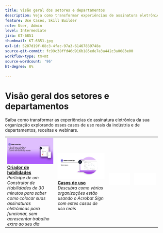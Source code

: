 ```yaml
---
title: Visão geral dos setores e departamentos
description: Veja como transformar experiências de assinatura eletrônica de clientes e funcionários por meio desses casos de uso, receitas e webinars reais de departamentos e da indústria
feature: Use Cases, Skill Builder
role: User, Admin
level: Intermediate
jira: KT-6851
thumbnail: KT-6851.jpg
exl-id: 5207d19f-08c3-4fac-97a3-61467839748a
source-git-commit: fc99c38ffd46d916b185ede7a3a442c3a0083e00
workflow-type: tm+mt
source-wordcount: '96'
ht-degree: 0%

---
```


# Visão geral dos setores e departamentos

Saiba como transformar as experiências de assinatura eletrônica da sua organização explorando esses casos de uso reais da indústria e de departamentos, receitas e webinars.

<table style="table-layout:fixed">
<tr>
  <td>
    <a href="innovation-series.md">
      <img alt="Skill Builder" src="../assets/SB_1280.jpg" />
    </a>
    <div>
    <a href="innovation-series.md"><strong>Criador de habilidades</strong></a>
    </div>
    <em>Participe de um Construtor de Habilidades de 30 minutos para saber como colocar suas assinaturas eletrônicas para funcionar, sem acrescentar trabalho extra ao seu dia</em>
    <br>
  </td>
  <td>
    <a href="recipes.md">
      <img alt="Casos de uso" src="../assets/Usecase.png" />
    </a>
    <div>
    <a href="recipes.md"><strong>Casos de uso</strong></a>
    </div>
    <em>Descubra como várias organizações estão usando o Acrobat Sign com estes casos de uso reais</em>
    <br>
  </td>
 </td>
  <td>
    <img alt="Espaçador" src="../assets/Whitespacer.png" />
    <div>
    <br>
  </td>
  <td>
    <img alt="Espaçador" src="../assets/Whitespacer.png" />
    <div>
    <br>
  </td>
</tr>
</table>
